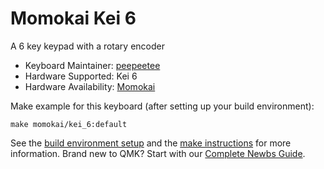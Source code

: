 # Momokai Kei 6

A 6 key keypad with a rotary encoder

* Keyboard Maintainer: [peepeetee](https://github.com/peepeetee)
* Hardware Supported: Kei 6
* Hardware Availability: [Momokai](https://www.momokai.com/)

Make example for this keyboard (after setting up your build environment):

    make momokai/kei_6:default


See the [build environment setup](https://docs.qmk.fm/#/getting_started_build_tools) and the [make instructions](https://docs.qmk.fm/#/getting_started_make_guide) for more information. Brand new to QMK? Start with our [Complete Newbs Guide](https://docs.qmk.fm/#/newbs).

